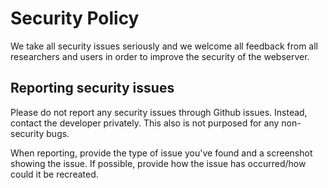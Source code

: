 # Security Policy

We take all security issues seriously and we welcome all feedback from all 
researchers and users in order to improve the security of the webserver.

## Reporting security issues

Please do not report any security issues through Github issues. Instead, contact the developer 
privately. This also is not purposed for any non-security bugs.

When reporting, provide the type of issue you've found and a screenshot showing the issue. If
possible, provide how the issue has occurred/how could it be recreated.
